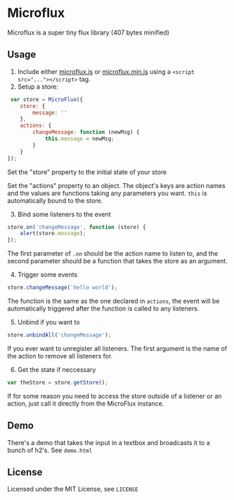 # Microflux
Microflux is a super tiny flux library (407 bytes minified)
## Usage
1. Include either [microflux.js](https://cdn.rawgit.com/saltyJeff/microflux/adb7eb4c/microflux.js) or [microflux.min.js](https://cdn.rawgit.com/saltyJeff/microflux/adb7eb4c/microflux.min.js) using a `<script src="..."></script>` tag.
2. Setup a store:
```javascript
 var store = MicroFlux({
	store: {
		message: ''
	},
	actions: {
		changeMessage: function (newMsg) {
			this.message = newMsg;
		}
	}
});
```
Set the "store" property to the initial state of your store

Set the "actions" property to an object. The object's keys are action names and the values are functions taking any parameters you want. `this` is automatically bound to the store.

3. Bind some listeners to the event
```javascript
store.on('changeMessage', function (store) {
	alert(store.message);
});
```
The first parameter of `.on` should be the action name to listen to, and the second parameter should be a function that takes the store as an argument.

4. Trigger some events
```javascript
store.changeMessage('hello world');
```
The function is the same as the one declared in `actions`, the event will be automatically triggered after the function is called to any listeners.

5. Unbind if you want to
```javascript
store.unbindAll('changeMessage');
```
If you ever want to unregister all listeners. The first argument is the name of the action to remove all listeners for.

6. Get the state if neccessary
```javascript
var theStore = store.getStore();
```

If for some reason you need to access the store outside of a listener or an action, just call it directly from the MicroFlux instance.
## Demo
There's a demo that takes the input in a textbox and broadcasts it to a bunch of h2's. See `demo.html`
## License
Licensed under the MIT License, see `LICENSE`
